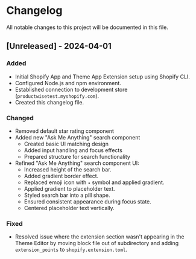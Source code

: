 # Changelog

All notable changes to this project will be documented in this file.

## [Unreleased] - 2024-04-01

### Added
- Initial Shopify App and Theme App Extension setup using Shopify CLI.
- Configured Node.js and npm environment.
- Established connection to development store (`productwisetest.myshopify.com`).
- Created this changelog file.

### Changed
- Removed default star rating component
- Added new "Ask Me Anything" search component
  - Created basic UI matching design
  - Added input handling and focus effects
  - Prepared structure for search functionality
- Refined "Ask Me Anything" search component UI:
  - Increased height of the search bar.
  - Added gradient border effect.
  - Replaced emoji icon with `✦` symbol and applied gradient.
  - Applied gradient to placeholder text.
  - Styled search bar into a pill shape.
  - Ensured consistent appearance during focus state.
  - Centered placeholder text vertically.

### Fixed
- Resolved issue where the extension section wasn't appearing in the Theme Editor by moving block file out of subdirectory and adding `extension_points` to `shopify.extension.toml`. 